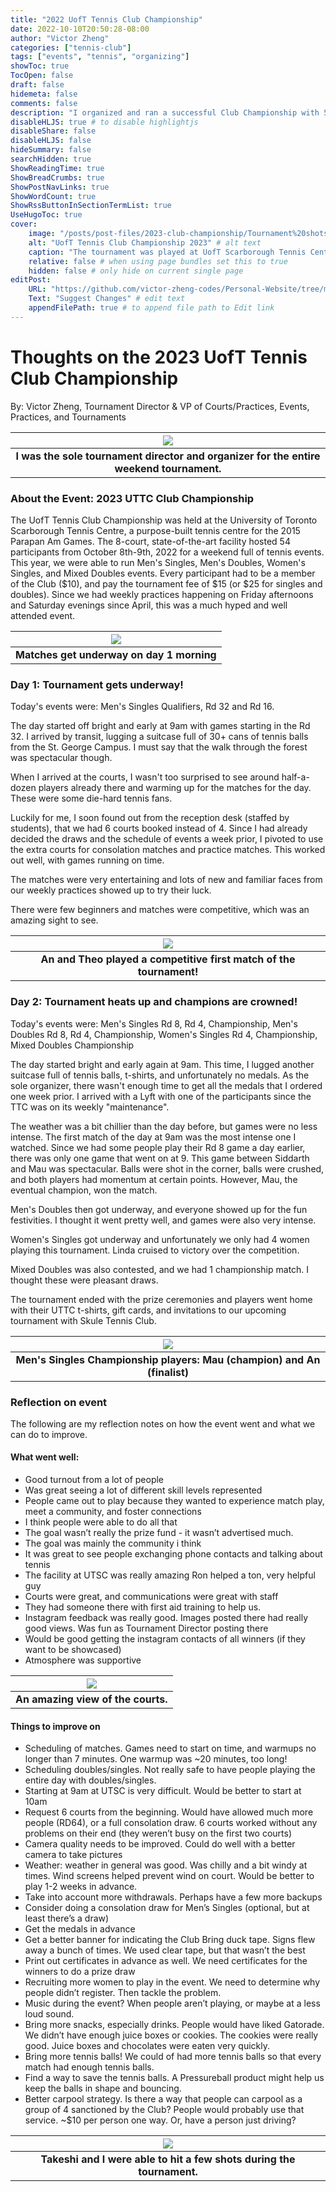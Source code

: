 ```yaml
---
title: "2022 UofT Tennis Club Championship"
date: 2022-10-10T20:50:28-08:00
author: "Victor Zheng"
categories: ["tennis-club"]
tags: ["events", "tennis", "organizing"]
showToc: true
TocOpen: false
draft: false
hidemeta: false
comments: false
description: "I organized and ran a successful Club Championship with 54 players!"
disableHLJS: true # to disable highlightjs
disableShare: false
disableHLJS: false
hideSummary: false
searchHidden: true
ShowReadingTime: true
ShowBreadCrumbs: true
ShowPostNavLinks: true
ShowWordCount: true
ShowRssButtonInSectionTermList: true
UseHugoToc: true
cover:
    image: "/posts/post-files/2023-club-championship/Tournament%20shots.jpg" # image path/url
    alt: "UofT Tennis Club Championship 2023" # alt text
    caption: "The tournament was played at UofT Scarborough Tennis Centre" # display caption under cover
    relative: false # when using page bundles set this to true
    hidden: false # only hide on current single page
editPost:
    URL: "https://github.com/victor-zheng-codes/Personal-Website/tree/main/content"
    Text: "Suggest Changes" # edit text
    appendFilePath: true # to append file path to Edit link
---
```


# Thoughts on the 2023 UofT Tennis Club Championship 

By: Victor Zheng, Tournament Director & VP of Courts/Practices, Events, Practices, and Tournaments 

|![](/posts/post-files/2023-club-championship/tournament-director-and-organizer.JPG)|
| :--: |
| <b>I was the sole tournament director and organizer for the entire weekend tournament.</b>|


### About the Event: 2023 UTTC Club Championship

The UofT Tennis Club Championship was held at the University of Toronto Scarborough Tennis Centre, a purpose-built tennis centre for the 2015 Parapan Am Games. The 8-court, state-of-the-art facility hosted 54 participants from October 8th-9th, 2022 for a weekend full of tennis events. This year, we were able to run Men's Singles, Men's Doubles, Women's Singles, and Mixed Doubles events. Every participant had to be a member of the Club ($10), and pay the tournament fee of $15 (or $25 for singles and doubles). Since we had weekly practices happening on Friday afternoons and Saturday evenings since April, this was a much hyped and well attended event. 

|![](/posts/post-files/2023-club-championship/day-one-at-the-tennis-tournament.jpg)|
| :--: |
| <b>Matches get underway on day 1 morning</b>|

### Day 1: Tournament gets underway!

Today's events were: Men's Singles Qualifiers, Rd 32 and Rd 16. 

The day started off bright and early at 9am with games starting in the Rd 32. I arrived by transit, lugging a suitcase full of 30+ cans of tennis balls from the St. George Campus. I must say that the walk through the forest was spectacular though. 

When I arrived at the courts, I wasn't too surprised to see around half-a-dozen players already there and warming up for the matches for the day. These were some die-hard tennis fans. 

Luckily for me, I soon found out from the reception desk (staffed by students), that we had 6 courts booked instead of 4. Since I had already decided the draws and the schedule of events a week prior, I pivoted to use the extra courts for consolation matches and practice matches. This worked out well, with games running on time. 

The matches were very entertaining and lots of new and familiar faces from our weekly practices showed up to try their luck. 

There were few beginners and matches were competitive, which was an amazing sight to see.

| ![](/posts/post-files/2023-club-championship/An%20plays%20Theo.jpg)|
| :--: |
| <b>An and Theo played a competitive first match of the tournament!</b>|


### Day 2: Tournament heats up and champions are crowned! 

Today's events were: Men's Singles Rd 8, Rd 4, Championship, Men's Doubles Rd 8, Rd 4, Championship, Women's Singles Rd 4, Championship, Mixed Doubles Championship

The day started bright and early again at 9am. This time, I lugged another suitcase full of tennis balls, t-shirts, and unfortunately no medals. As the sole organizer, there wasn't enough time to get all the medals that I ordered one week prior. I arrived with a Lyft with one of the participants since the TTC was on its weekly "maintenance". 

The weather was a bit chillier than the day before, but games were no less intense. The first match of the day at 9am was the most intense one I watched. Since we had some people play their Rd 8 game a day earlier, there was only one game that went on at 9. This game between Siddarth and Mau was spectacular. Balls were shot in the corner, balls were crushed, and both players had momentum at certain points. However, Mau, the eventual champion, won the match. 

Men's Doubles then got underway, and everyone showed up for the fun festivities. I thought it went pretty well, and games were also very intense. 

Women's Singles got underway and unfortunately we only had 4 women playing this tournament. Linda cruised to victory over the competition. 

Mixed Doubles was also contested, and we had 1 championship match. I thought these were pleasant draws. 

The tournament ended with the prize ceremonies and players went home with their UTTC t-shirts, gift cards, and invitations to our upcoming tournament with Skule Tennis Club. 

|![](/posts/post-files/2023-club-championship/mens-singles-winners.JPG)|
| :--: |
| <b>Men's Singles Championship players: Mau (champion) and An (finalist) </b>|

### Reflection on event

The following are my reflection notes on how the event went and what we can do to improve. 

#### What went well:
- Good turnout from a lot of people
- Was great seeing a lot of different skill levels represented
- People came out to play because they wanted to experience match play, meet a community, and foster connections
- I think people were able to do all that
- The goal wasn’t really the prize fund - it wasn’t advertised much. 
- The goal was mainly the community i think
- It was great to see people exchanging phone contacts and talking about tennis
- The facility at UTSC was really amazing
Ron helped a ton, very helpful guy
- Courts were great, and communications were great with staff
- They had someone there with first aid training to help us. 
- Instagram feedback was really good. Images posted there had really good views. Was fun as Tournament Director posting there 
- Would be good getting the instagram contacts of all winners (if they want to be showcased) 
- Atmosphere was supportive

| ![](/posts/post-files/2023-club-championship/Amazing%20shot%20of%20court%20and%20background.jpg)|
| :--: |
| <b>An amazing view of the courts. </b>|

#### Things to improve on
- Scheduling of matches. Games need to start on time, and warmups no longer than 7 minutes. One warmup was ~20 minutes, too long! 
- Scheduling doubles/singles. Not really safe to have people playing the entire day with doubles/singles. 
- Starting at 9am at UTSC is very difficult. Would be better to start at 10am
- Request 6 courts from the beginning. Would have allowed much more people (RD64), or a full consolation draw. 6 courts worked without any problems on their end (they weren’t busy on the first two courts) 
- Camera quality needs to be improved. Could do well with a better camera to take pictures
- Weather: weather in general was good. Was chilly and a bit windy at times. Wind screens helped prevent wind on court. Would be better to play 1-2 weeks in advance. 
- Take into account more withdrawals. Perhaps have a few more backups
- Consider doing a consolation draw for Men’s Singles (optional, but at least there’s a draw)
- Get the medals in advance
- Get a better banner for indicating the Club
Bring duck tape. Signs flew away a bunch of times. We used clear tape, but that wasn’t the best
- Print out certificates in advance as well. We need certificates for the winners to do a prize draw
- Recruiting more women to play in the event. We need to determine why people didn’t register. Then tackle the problem. 
- Music during the event? When people aren’t playing, or maybe at a less loud sound.
- Bring more snacks, especially drinks. People would have liked Gatorade. We didn’t have enough juice boxes or cookies. The cookies were really good. Juice boxes and chocolates were eaten very quickly. 
- Bring more tennis balls! We could of had more tennis balls so that every match had enough tennis balls. 
- Find a way to save the tennis balls. A Pressureball product might help us keep the balls in shape and bouncing. 
- Better carpool strategy. Is there a way that people can carpool as a group of 4 sanctioned by the Club? People would probably use that service. ~$10 per person one way. Or, have a person just driving? 

|![](/posts/post-files/2023-club-championship/Takeshi%20and%20I.JPG)|
| :--: |
| <b>Takeshi and I were able to hit a few shots during the tournament. </b>|
